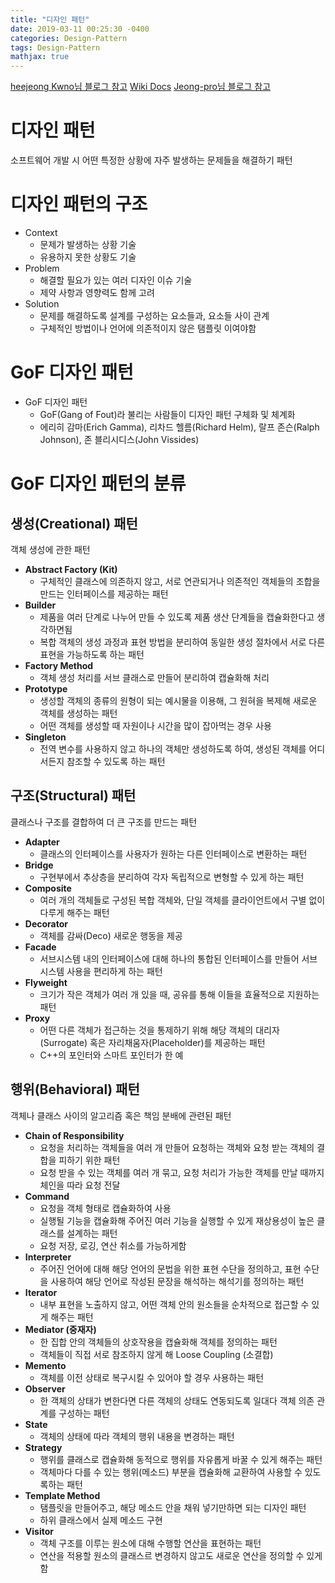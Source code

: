 ```yaml
---
title: "디자인 패턴"
date: 2019-03-11 00:25:30 -0400
categories: Design-Pattern
tags: Design-Pattern
mathjax: true
---
```

[heejeong Kwno님 블로그 참고](https://gmlwjd9405.github.io/2018/07/06/design-pattern.html)
[Wiki Docs](https://wikidocs.net/584)
[Jeong-pro님 블로그 참고](https://jeong-pro.tistory.com/98)

# 디자인 패턴
소프트웨어 개발 시 어떤 특정한 상황에 자주 발생하는 문제들을 해결하기 패턴

# 디자인 패턴의 구조
* Context
  * 문제가 발생하는 상황 기술
  * 유용하지 못한 상황도 기술
* Problem
  * 해결할 필요가 있는 여러 디자인 이슈 기술
  * 제약 사항과 영향력도 함께 고려
* Solution
  * 문제를 해결하도록 설계를 구성하는 요소들과, 요소들 사이 관계
  * 구체적인 방법이나 언어에 의존적이지 않은 탬플릿 이여야함

# GoF 디자인 패턴
* GoF 디자인 패턴
  * GoF(Gang of Fout)라 불리는 사람들이 디자인 패턴 구체화 및 체계화
  * 에리히 감마(Erich Gamma), 리차드 헬름(Richard Helm), 랄프 존슨(Ralph Johnson), 존 블리시디스(John Vissides)

# GoF 디자인 패턴의 분류

## 생성(Creational) 패턴
객체 생성에 관한 패턴

* **Abstract Factory (Kit)**
  * 구체적인 클래스에 의존하지 않고, 서로 연관되거나 의존적인 객체들의 조합을 만드는 인터페이스를 제공하는 패턴
* **Builder**
  * 제품을 여러 단계로 나누어 만들 수 있도록 제품 생산 단계들을 캡슐화한다고 생각하면됨
  * 복합 객체의 생성 과정과 표현 방법을 분리하여 동일한 생성 절차에서 서로 다른 표현을 가능하도록 하는 패턴
* **Factory Method**
  * 객체 생성 처리를 서브 클래스로 만들어 분리하여 캡슐화해 처리
* **Prototype**
  * 생성할 객체의 종류의 원형이 되는 예시물을 이용해, 그 원혀을 복제해 새로운 객체를 생성하는 패턴
  * 어떤 객체를 생성할 때 자원이나 시간을 많이 잡아먹는 경우 사용
* **Singleton**
  * 전역 변수를 사용하지 않고 하나의 객체만 생성하도록 하여, 생성된 객체를 어디서든지 참조할 수 있도록 하는 패턴

## 구조(Structural) 패턴
클래스나 구조를 결합하여 더 큰 구조를 만드는 패턴

* **Adapter**
  * 클래스의 인터페이스를 사용자가 원하는 다른 인터페이스로 변환하는 패턴
* **Bridge**
  * 구현부에서 추상층을 분리하여 각자 독립적으로 변형할 수 있게 하는 패턴
* **Composite**
  * 여러 개의 객체들로 구성된 복합 객체와, 단일 객체를 클라이언트에서 구별 없이 다루게 해주는 패턴
* **Decorator**
  * 객체를 감싸(Deco) 새로운 행동을 제공
* **Facade**
  * 서브시스템 내의 인터페이스에 대해 하나의 통합된 인터페이스를 만들어 서브 시스템 사용을 편리하게 하는 패턴
* **Flyweight**
  * 크기가 작은 객체가 여러 개 있을 때, 공유를 통해 이들을 효율적으로 지원하는 패턴
* **Proxy**
  * 어떤 다른 객체가 접근하는 것을 통제하기 위해 해당 객체의 대리자(Surrogate) 혹은 자리채움자(Placeholder)를 제공하는 패턴
  * C++의 포인터와 스마트 포인터가 한 예

## 행위(Behavioral) 패턴
객체나 클래스 사이의 알고리즘 혹은 책임 분배에 관련된 패턴

* **Chain of Responsibility**
  * 요청을 처리하는 객체들을 여러 개 만들어 요청하는 객체와 요청 받는 객체의 결합을 피하기 위한 패턴
  * 요청 받을 수 있는 객체를 여러 개 묶고, 요청 처리가 가능한 객체를 만날 때까지 체인을 따라 요청 전달
* **Command**
  * 요청을 객체 형태로 캡슐화하여 사용
  * 실행될 기능을 캡슐화해 주어진 여러 기능을 실행할 수 있게 재상용성이 높은 클래스를 설계하는 패턴
  * 요청 저장, 로깅, 연산 취소를 가능하게함
* **Interpreter**
  * 주어진 언어에 대해 해당 언어의 문법을 위한 표현 수단을 정의하고, 표현 수단을 사용하여 해당 언어로 작성된 문장을 해석하는 해석기를 정의하는 패턴
* **Iterator**
  * 내부 표현을 노출하지 않고, 어떤 객체 안의 원소들을 순차적으로 접근할 수 있게 해주는 패턴
* **Mediator (중재자)**
  * 한 집합 안의 객체들의 상호작용을 캡슐화해 객체를 정의하는 패턴
  * 객체들이 직접 서로 참조하지 않게 해 Loose Coupling (소결합)
* **Memento**
  * 객체를 이전 상태로 복구시킬 수 있어야 할 경우 사용하는 패턴
* **Observer**
  * 한 객체의 상태가 변한다면 다른 객체의 상태도 연동되도록 일대다 객체 의존 관계를 구성하는 패턴
* **State**
  * 객체의 상태에 따라 객체의 행위 내용을 변경하는 패턴
* **Strategy**
  * 행위를 클래스로 캡슐화해 동적으로 행위를 자유롭게 바꿀 수 있게 해주는 패턴
  * 객체마다 다를 수 있는 행위(메소드) 부분을 캡슐화해 교환하여 사용할 수 있도록하는 패턴
* **Template Method**
  * 탬플릿을 만들어주고, 해당 메소드 안을 채워 넣기만하면 되는 디자인 패턴
  * 하위 클래스에서 실제 메소드 구현
* **Visitor**
  * 객체 구조를 이루는 원소에 대해 수행할 연산을 표현하는 패턴
  * 연산을 적용할 원소의 클래스르 변경하지 않고도 새로운 연산을 정의할 수 있게 함
